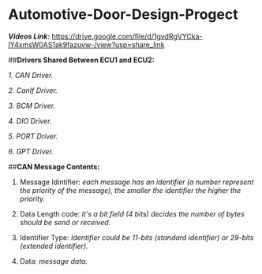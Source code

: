 # Automotive-Door-Design-Progect
_**Videos Link:**_ https://drive.google.com/file/d/1gvdRgVYCka-IY4xmsW0AS1ak9fazuvw-/view?usp=share_link 

##**Drivers Shared Between ECU1 and ECU2:**

_1. CAN Driver._

_2. CanIf Driver._

_3. BCM Driver._

_4. DIO Driver._

_5. PORT Driver._

_6. GPT Driver._

##**CAN Message Contents:**

1. Message Idintifier: _each message has an identifier (a number represent the priority of the message), the smaller the identifier the higher the priority._

2. Data Length code: _it's a bit field (4 bits) decides the number of bytes should be send or received._

3. Identifier Type: _Identifier could be 11-bits (standard identifier) or 29-bits (extended identifier)._

4. Data: _message data._
